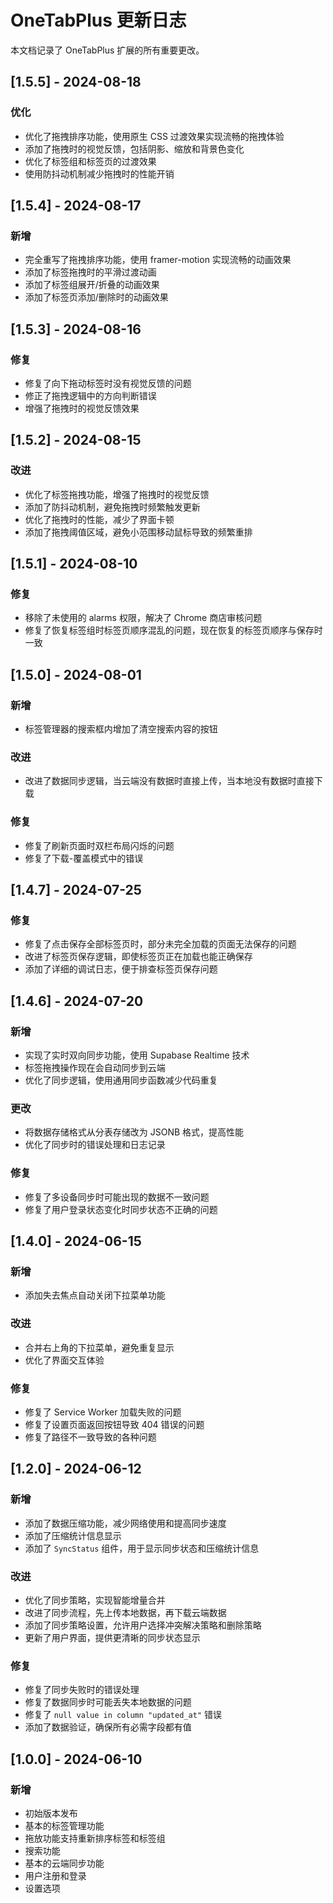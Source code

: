 # OneTabPlus 更新日志

本文档记录了 OneTabPlus 扩展的所有重要更改。

## [1.5.5] - 2024-08-18

### 优化

- 优化了拖拽排序功能，使用原生 CSS 过渡效果实现流畅的拖拽体验
- 添加了拖拽时的视觉反馈，包括阴影、缩放和背景色变化
- 优化了标签组和标签页的过渡效果
- 使用防抖动机制减少拖拽时的性能开销

## [1.5.4] - 2024-08-17

### 新增

- 完全重写了拖拽排序功能，使用 framer-motion 实现流畅的动画效果
- 添加了标签拖拽时的平滑过渡动画
- 添加了标签组展开/折叠的动画效果
- 添加了标签页添加/删除时的动画效果

## [1.5.3] - 2024-08-16

### 修复

- 修复了向下拖动标签时没有视觉反馈的问题
- 修正了拖拽逻辑中的方向判断错误
- 增强了拖拽时的视觉反馈效果

## [1.5.2] - 2024-08-15

### 改进

- 优化了标签拖拽功能，增强了拖拽时的视觉反馈
- 添加了防抖动机制，避免拖拽时频繁触发更新
- 优化了拖拽时的性能，减少了界面卡顿
- 添加了拖拽阈值区域，避免小范围移动鼠标导致的频繁重排

## [1.5.1] - 2024-08-10

### 修复

- 移除了未使用的 alarms 权限，解决了 Chrome 商店审核问题
- 修复了恢复标签组时标签页顺序混乱的问题，现在恢复的标签页顺序与保存时一致

## [1.5.0] - 2024-08-01

### 新增

- 标签管理器的搜索框内增加了清空搜索内容的按钮

### 改进

- 改进了数据同步逻辑，当云端没有数据时直接上传，当本地没有数据时直接下载

### 修复

- 修复了刷新页面时双栏布局闪烁的问题
- 修复了下载-覆盖模式中的错误

## [1.4.7] - 2024-07-25

### 修复

- 修复了点击保存全部标签页时，部分未完全加载的页面无法保存的问题
- 改进了标签页保存逻辑，即使标签页正在加载也能正确保存
- 添加了详细的调试日志，便于排查标签页保存问题

## [1.4.6] - 2024-07-20

### 新增

- 实现了实时双向同步功能，使用 Supabase Realtime 技术
- 标签拖拽操作现在会自动同步到云端
- 优化了同步逻辑，使用通用同步函数减少代码重复

### 更改

- 将数据存储格式从分表存储改为 JSONB 格式，提高性能
- 优化了同步时的错误处理和日志记录

### 修复

- 修复了多设备同步时可能出现的数据不一致问题
- 修复了用户登录状态变化时同步状态不正确的问题

## [1.4.0] - 2024-06-15

### 新增

- 添加失去焦点自动关闭下拉菜单功能

### 改进

- 合并右上角的下拉菜单，避免重复显示
- 优化了界面交互体验

### 修复

- 修复了 Service Worker 加载失败的问题
- 修复了设置页面返回按钮导致 404 错误的问题
- 修复了路径不一致导致的各种问题

## [1.2.0] - 2024-06-12

### 新增

- 添加了数据压缩功能，减少网络使用和提高同步速度
- 添加了压缩统计信息显示
- 添加了 `SyncStatus` 组件，用于显示同步状态和压缩统计信息

### 改进

- 优化了同步策略，实现智能增量合并
- 改进了同步流程，先上传本地数据，再下载云端数据
- 添加了同步策略设置，允许用户选择冲突解决策略和删除策略
- 更新了用户界面，提供更清晰的同步状态显示

### 修复

- 修复了同步失败时的错误处理
- 修复了数据同步时可能丢失本地数据的问题
- 修复了 `null value in column "updated_at"` 错误
- 添加了数据验证，确保所有必需字段都有值

## [1.0.0] - 2024-06-10

### 新增

- 初始版本发布
- 基本的标签管理功能
- 拖放功能支持重新排序标签和标签组
- 搜索功能
- 基本的云端同步功能
- 用户注册和登录
- 设置选项
